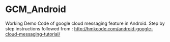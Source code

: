 # GCM_Android
Working Demo Code of google cloud messaging feature in Android.
Step by step instructions followed from : http://hmkcode.com/android-google-cloud-messaging-tutorial/
